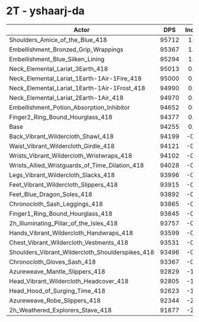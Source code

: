 # 2T - yshaarj-da
| Actor | DPS | Increase |
|---|:---:|:---:|
|Shoulders_Amice_of_the_Blue_418|95712|1.54%|
|Embellishment_Bronzed_Grip_Wrappings|95367|1.18%|
|Embellishment_Blue_Silken_Lining|95294|1.10%|
|Neck_Elemental_Lariat_3Earth_418|95013|0.80%|
|Neck_Elemental_Lariat_1Earth-1Air-1Fire_418|95000|0.79%|
|Neck_Elemental_Lariat_1Earth-1Air-1Frost_418|94990|0.78%|
|Neck_Elemental_Lariat_2Earth-1Air_418|94970|0.76%|
|Embellishment_Potion_Absorption_Inhibitor|94652|0.42%|
|Finger2_Ring_Bound_Hourglass_418|94377|0.13%|
|Base|94255|0.00%|
|Back_Vibrant_Wildercloth_Shawl_418|94199|-0.06%|
|Waist_Vibrant_Wildercloth_Girdle_418|94121|-0.14%|
|Wrists_Vibrant_Wildercloth_Wristwraps_418|94102|-0.16%|
|Wrists_Allied_Wristguards_of_Time_Dilation_418|94028|-0.24%|
|Legs_Vibrant_Wildercloth_Slacks_418|93996|-0.28%|
|Feet_Vibrant_Wildercloth_Slippers_418|93915|-0.36%|
|Feet_Blue_Dragon_Soles_418|93892|-0.39%|
|Chronocloth_Sash_Leggings_418|93865|-0.41%|
|Finger1_Ring_Bound_Hourglass_418|93845|-0.44%|
|2h_Illuminating_Pillar_of_the_Isles_418|93757|-0.53%|
|Hands_Vibrant_Wildercloth_Handwraps_418|93599|-0.70%|
|Chest_Vibrant_Wildercloth_Vestments_418|93531|-0.77%|
|Shoulders_Vibrant_Wildercloth_Shoulderspikes_418|93496|-0.81%|
|Chronocloth_Gloves_Sash_418|93367|-0.94%|
|Azureweave_Mantle_Slippers_418|92829|-1.51%|
|Head_Vibrant_Wildercloth_Headcover_418|92805|-1.54%|
|Head_Hood_of_Surging_Time_418|92623|-1.73%|
|Azureweave_Robe_Slippers_418|92344|-2.03%|
|2h_Weathered_Explorers_Stave_418|91877|-2.52%|
